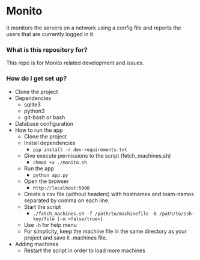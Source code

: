 # Monito #

It monitors the servers on a network using a config file and reports the users that are currently logged in it.

### What is this repository for? ###

This repo is for Monito related development and issues.

### How do I get set up? ###

* Clone the project
* Dependencies
	* sqlite3
	* python3
	* git-bash or bash
* Database configuration
* How to run the app
	* Clone the project
	* Install dependencies
		- `pip install -r dev-requirements.txt`
	* Give execute permissions to the script (fetch_machines.sh)
		- `chmod +x ./monito.sh`
	* Run the app
		- `python app.py`
	* Open the browser
		- `http://localhost:5000`
	* Create a csv file (without headers) with hostnames and team-names separated by comma on each line.
	* Start the script
		- `./fetch_machines.sh -f /path/to/machinefile -k /path/to/ssh-key/file [-m <false/true>]`
	* Use `-h` for help menu
	* For simplicity, keep the machine file in the same directory as your project and save it .machines file.
* Adding machines
	* Restart the script in order to load more machines
